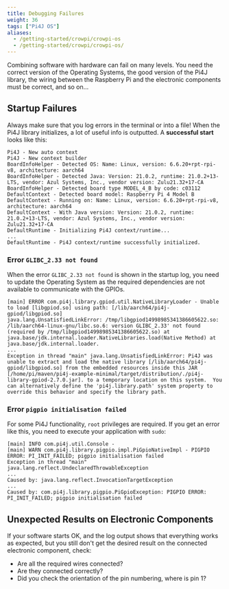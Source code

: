 ```yaml
---
title: Debugging Failures
weight: 36
tags: ["Pi4J OS"]
aliases:
  - /getting-started/crowpi/crowpi-os
  - /getting-started/crowpi/crowpi-os/
---
```


Combining software with hardware can fail on many levels. You need the correct version of the Operating Systems, the good version of the Pi4J library, the wiring between the Raspberry Pi and the electronic components must be correct, and so on...

## Startup Failures

Always make sure that you log errors in the terminal or into a file! When the Pi4J library initializes, a lot of useful info is outputted. A **successful start** looks like this:

```shell
Pi4J - New auto context
Pi4J - New context builder
BoardInfoHelper - Detected OS: Name: Linux, version: 6.6.20+rpt-rpi-v8, architecture: aarch64
BoardInfoHelper - Detected Java: Version: 21.0.2, runtime: 21.0.2+13-LTS, vendor: Azul Systems, Inc., vendor version: Zulu21.32+17-CA
BoardInfoHelper - Detected board type MODEL_4_B by code: c03112
DefaultContext - Detected board model: Raspberry Pi 4 Model B
DefaultContext - Running on: Name: Linux, version: 6.6.20+rpt-rpi-v8, architecture: aarch64
DefaultContext - With Java version: Version: 21.0.2, runtime: 21.0.2+13-LTS, vendor: Azul Systems, Inc., vendor version: Zulu21.32+17-CA
DefaultRuntime - Initializing Pi4J context/runtime...
...
DefaultRuntime - Pi4J context/runtime successfully initialized.
```

### Error `GLIBC_2.33 not found`

When the error `GLIBC_2.33 not found` is shown in the startup log, you need to update the Operating System as the required dependencies are not available to communicate with the GPIOs.

```shell
[main] ERROR com.pi4j.library.gpiod.util.NativeLibraryLoader - Unable to load [libgpiod.so] using path: [/lib/aarch64/pi4j-gpiod/libgpiod.so]
java.lang.UnsatisfiedLinkError: /tmp/libgpiod14998985341386605622.so: /lib/aarch64-linux-gnu/libc.so.6: version GLIBC_2.33' not found (required by /tmp/libgpiod14998985341386605622.so) at java.base/jdk.internal.loader.NativeLibraries.load(Native Method) at java.base/jdk.internal.loader. 
... 
Exception in thread "main" java.lang.UnsatisfiedLinkError: Pi4J was unable to extract and load the native library [/lib/aarch64/pi4j-gpiod/libgpiod.so] from the embedded resources inside this JAR [/home/pi/maven/pi4j-example-minimal/target/distribution/./pi4j-library-gpiod-2.7.0.jar]. to a temporary location on this system.  You can alternatively define the 'pi4j.library.path' system property to override this behavior and specify the library path. 
```

### Error `pigpio initialisation failed`

For some Pi4J functionality, `root` privileges are required. If you get an error like this, you need to execute your application with `sudo`:

```shell
[main] INFO com.pi4j.util.Console -
[main] WARN com.pi4j.library.pigpio.impl.PiGpioNativeImpl - PIGPIO ERROR: PI_INIT_FAILED; pigpio initialisation failed
Exception in thread "main" java.lang.reflect.UndeclaredThrowableException
...
Caused by: java.lang.reflect.InvocationTargetException
...
Caused by: com.pi4j.library.pigpio.PiGpioException: PIGPIO ERROR: PI_INIT_FAILED; pigpio initialisation failed
```

## Unexpected Results on Electronic Components

If your software starts OK, and the log output shows that everything works as expected, but you still don't get the desired result on the connected electronic component, check:

* Are all the required wires connected?
* Are they connected correctly?
* Did you check the orientation of the pin numbering, where is pin 1?